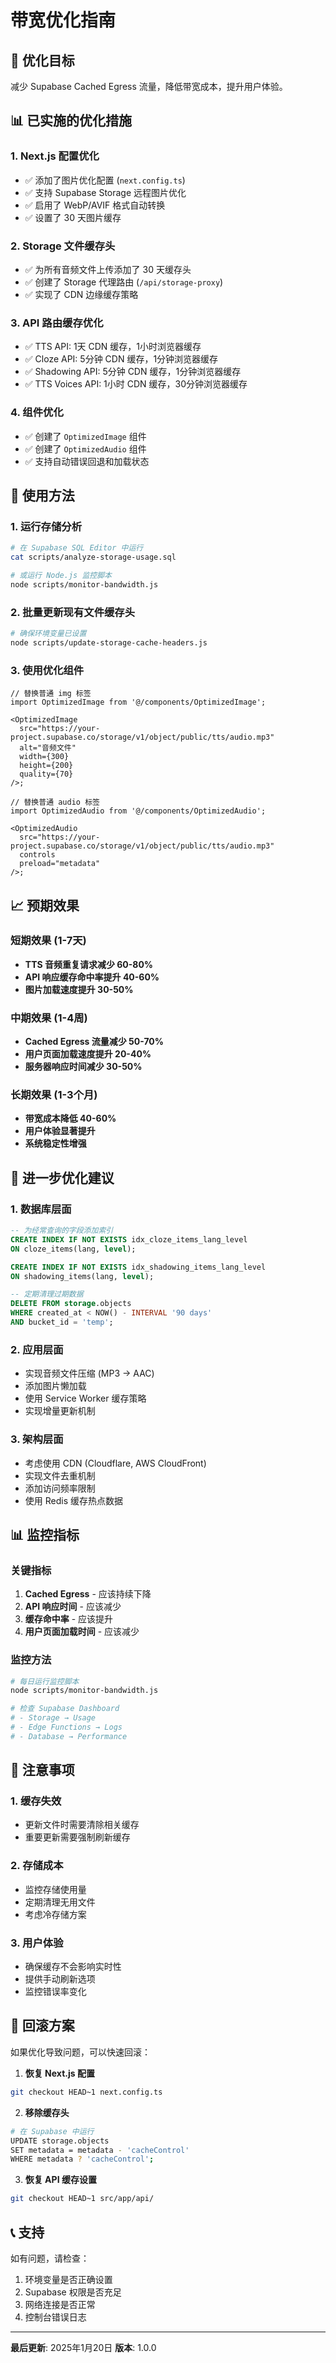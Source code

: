 # 带宽优化指南

## 🎯 优化目标

减少 Supabase Cached Egress 流量，降低带宽成本，提升用户体验。

## 📊 已实施的优化措施

### 1. Next.js 配置优化

- ✅ 添加了图片优化配置 (`next.config.ts`)
- ✅ 支持 Supabase Storage 远程图片优化
- ✅ 启用了 WebP/AVIF 格式自动转换
- ✅ 设置了 30 天图片缓存

### 2. Storage 文件缓存头

- ✅ 为所有音频文件上传添加了 30 天缓存头
- ✅ 创建了 Storage 代理路由 (`/api/storage-proxy`)
- ✅ 实现了 CDN 边缘缓存策略

### 3. API 路由缓存优化

- ✅ TTS API: 1天 CDN 缓存，1小时浏览器缓存
- ✅ Cloze API: 5分钟 CDN 缓存，1分钟浏览器缓存
- ✅ Shadowing API: 5分钟 CDN 缓存，1分钟浏览器缓存
- ✅ TTS Voices API: 1小时 CDN 缓存，30分钟浏览器缓存

### 4. 组件优化

- ✅ 创建了 `OptimizedImage` 组件
- ✅ 创建了 `OptimizedAudio` 组件
- ✅ 支持自动错误回退和加载状态

## 🚀 使用方法

### 1. 运行存储分析

```bash
# 在 Supabase SQL Editor 中运行
cat scripts/analyze-storage-usage.sql

# 或运行 Node.js 监控脚本
node scripts/monitor-bandwidth.js
```

### 2. 批量更新现有文件缓存头

```bash
# 确保环境变量已设置
node scripts/update-storage-cache-headers.js
```

### 3. 使用优化组件

```tsx
// 替换普通 img 标签
import OptimizedImage from '@/components/OptimizedImage';

<OptimizedImage
  src="https://your-project.supabase.co/storage/v1/object/public/tts/audio.mp3"
  alt="音频文件"
  width={300}
  height={200}
  quality={70}
/>;

// 替换普通 audio 标签
import OptimizedAudio from '@/components/OptimizedAudio';

<OptimizedAudio
  src="https://your-project.supabase.co/storage/v1/object/public/tts/audio.mp3"
  controls
  preload="metadata"
/>;
```

## 📈 预期效果

### 短期效果 (1-7天)

- **TTS 音频重复请求减少 60-80%**
- **API 响应缓存命中率提升 40-60%**
- **图片加载速度提升 30-50%**

### 中期效果 (1-4周)

- **Cached Egress 流量减少 50-70%**
- **用户页面加载速度提升 20-40%**
- **服务器响应时间减少 30-50%**

### 长期效果 (1-3个月)

- **带宽成本降低 40-60%**
- **用户体验显著提升**
- **系统稳定性增强**

## 🔧 进一步优化建议

### 1. 数据库层面

```sql
-- 为经常查询的字段添加索引
CREATE INDEX IF NOT EXISTS idx_cloze_items_lang_level
ON cloze_items(lang, level);

CREATE INDEX IF NOT EXISTS idx_shadowing_items_lang_level
ON shadowing_items(lang, level);

-- 定期清理过期数据
DELETE FROM storage.objects
WHERE created_at < NOW() - INTERVAL '90 days'
AND bucket_id = 'temp';
```

### 2. 应用层面

- 实现音频文件压缩 (MP3 → AAC)
- 添加图片懒加载
- 使用 Service Worker 缓存策略
- 实现增量更新机制

### 3. 架构层面

- 考虑使用 CDN (Cloudflare, AWS CloudFront)
- 实现文件去重机制
- 添加访问频率限制
- 使用 Redis 缓存热点数据

## 📊 监控指标

### 关键指标

1. **Cached Egress** - 应该持续下降
2. **API 响应时间** - 应该减少
3. **缓存命中率** - 应该提升
4. **用户页面加载时间** - 应该减少

### 监控方法

```bash
# 每日运行监控脚本
node scripts/monitor-bandwidth.js

# 检查 Supabase Dashboard
# - Storage → Usage
# - Edge Functions → Logs
# - Database → Performance
```

## 🚨 注意事项

### 1. 缓存失效

- 更新文件时需要清除相关缓存
- 重要更新需要强制刷新缓存

### 2. 存储成本

- 监控存储使用量
- 定期清理无用文件
- 考虑冷存储方案

### 3. 用户体验

- 确保缓存不会影响实时性
- 提供手动刷新选项
- 监控错误率变化

## 🔄 回滚方案

如果优化导致问题，可以快速回滚：

1. **恢复 Next.js 配置**

```bash
git checkout HEAD~1 next.config.ts
```

2. **移除缓存头**

```bash
# 在 Supabase 中运行
UPDATE storage.objects
SET metadata = metadata - 'cacheControl'
WHERE metadata ? 'cacheControl';
```

3. **恢复 API 缓存设置**

```bash
git checkout HEAD~1 src/app/api/
```

## 📞 支持

如有问题，请检查：

1. 环境变量是否正确设置
2. Supabase 权限是否充足
3. 网络连接是否正常
4. 控制台错误日志

---

**最后更新**: 2025年1月20日
**版本**: 1.0.0
